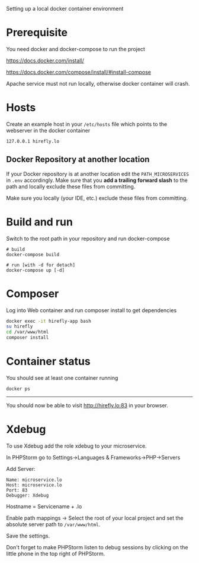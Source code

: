 Setting up a local docker container environment

# Prerequisite
You need docker and docker-compose to run the project

https://docs.docker.com/install/

https://docs.docker.com/compose/install/#install-compose

Apache service must not run locally, otherwise docker container will crash.

# Hosts
Create an example host in your `/etc/hosts` file which points to the webserver in the docker container

`127.0.0.1 hirefly.lo`

## Docker Repository at another location
If your Docker repository is at another location edit the `PATH_MICROSERVICES` in `.env` accordingly.
Make sure that you **add a trailing forward slash** to the path and locally exclude these files from committing.

Make sure you locally (your IDE, etc.) exclude these files from committing.

# Build and run
Switch to the root path in your repository and run docker-compose

```
# build
docker-compose build

# run [with -d for detach]
docker-compose up [-d]
```

# Composer
Log into Web container and run composer install to get dependencies

```bash
docker exec -it hirefly-app bash
su hirefly
cd /var/www/html
composer install
```

# Container status
You should see at least one container running

`docker ps` 

---

You should now be able to visit http://hirefly.lo:83 in your browser.

# Xdebug
To use Xdebug add the role xdebug to your microservice.

In PHPStorm go to Settings->Languages & Frameworks->PHP->Servers

Add Server:
```
Name: microservice.lo
Host: microservice.lo
Port: 83
Debugger: Xdebug
```
Hostname = Servicename + .lo

Enable path mappings -> Select the root of your local project and set the absolute server path to `/var/www/html`.

Save the settings.

Don't forget to make PHPStorm listen to debug sessions by clicking on the little phone in the top right of PHPStorm. 